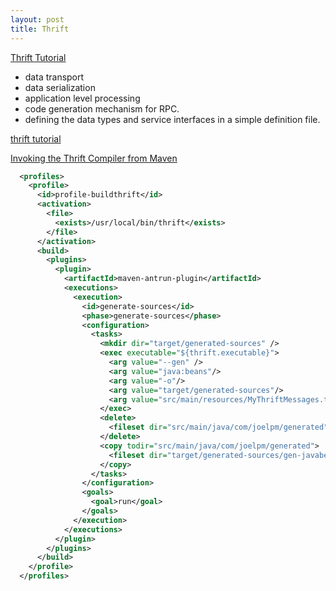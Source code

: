 ```yaml
---
layout: post
title: Thrift
---
```



[Thrift Tutorial](http://thrift-tutorial.readthedocs.org/en/latest/intro.html)


* data transport
* data serialization
* application level processing
* code generation mechanism for RPC.
* defining the data types and service interfaces in a simple definition file.


[thrift tutorial](http://www.thrift.pl/Thrift-tutorial-installation.html)



[Invoking the Thrift Compiler from Maven](http://joelpm.com/2009/01/28/invoking-the-thrift-compiler-from-maven.html)

```xml
  <profiles>
    <profile>
      <id>profile-buildthrift</id>
      <activation>
        <file>
          <exists>/usr/local/bin/thrift</exists>
        </file>
      </activation>
      <build>
        <plugins>
          <plugin>
            <artifactId>maven-antrun-plugin</artifactId>
            <executions>
              <execution>
                <id>generate-sources</id>
                <phase>generate-sources</phase>
                <configuration>
                  <tasks>
                    <mkdir dir="target/generated-sources" />
                    <exec executable="${thrift.executable}">
                      <arg value="--gen" />
                      <arg value="java:beans"/>
                      <arg value="-o"/>
                      <arg value="target/generated-sources"/>
                      <arg value="src/main/resources/MyThriftMessages.thrift"/>
                    </exec>
                    <delete>
                      <fileset dir="src/main/java/com/joelpm/generated" includes="**/*"/>
                    </delete>
                    <copy todir="src/main/java/com/joelpm/generated">
                      <fileset dir="target/generated-sources/gen-javabean/com/joelpm/generated"/>
                    </copy>
                  </tasks>
                </configuration>
                <goals>
                  <goal>run</goal>
                </goals>
              </execution>
            </executions>
          </plugin>
        </plugins>
      </build>
    </profile>
  </profiles>
```
